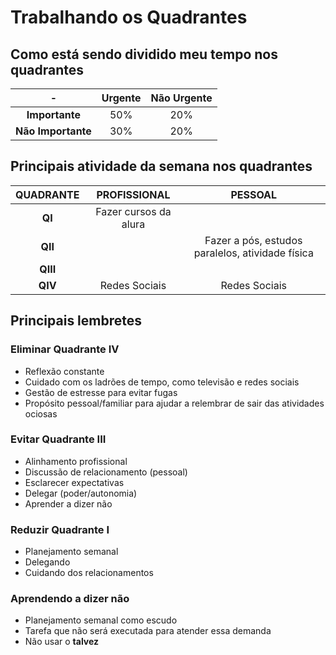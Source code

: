 # Trabalhando os Quadrantes

## Como está sendo dividido meu tempo nos quadrantes

-|Urgente|Não Urgente
:-:|:-:|:-:
**Importante**|50%|20%
**Não Importante**|30%|20%

## Principais atividade da semana nos quadrantes

QUADRANTE|PROFISSIONAL|PESSOAL
:-:|:-:|:-:
**QI**|Fazer cursos da alura|
**QII**||Fazer a pós, estudos paralelos, atividade física
**QIII**||
**QIV**|Redes Sociais|Redes Sociais

## Principais lembretes

### Eliminar Quadrante IV

- Reflexão constante
- Cuidado com os ladrões de tempo, como televisão e redes sociais
- Gestão de estresse para evitar fugas
- Propósito pessoal/familiar para ajudar a relembrar de sair das atividades ociosas

### Evitar Quadrante III

- Alinhamento profissional
- Discussão de relacionamento (pessoal)
- Esclarecer expectativas
- Delegar (poder/autonomia)
- Aprender a dizer não

### Reduzir Quadrante I

- Planejamento semanal
- Delegando
- Cuidando dos relacionamentos

### Aprendendo a dizer não

- Planejamento semanal como escudo
- Tarefa que não será executada para atender essa demanda
- Não usar o **talvez**


<!--stackedit_data:
eyJoaXN0b3J5IjpbODQ3NTIzMjMwLDEzMjY2NzIwOSwtMjE0Mj
I2NTg4MCwxNzY5NjAwNjkyLC0xMjQ4NTQ3NzEzLDczMDk5ODEx
Nl19
-->
